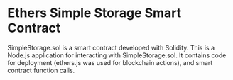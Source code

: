 # Ethers Simple Storage Smart Contract

SimpleStorage.sol is a smart contract developed with Solidity. This is a Node.js application for interacting with SimpleStorage.sol. It contains code for deployment (ethers.js was used for blockchain actions), and smart contract function calls.
